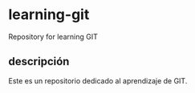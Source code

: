 # learning-git 
Repository for learning GIT

## descripción
Este es un repositorio dedicado al aprendizaje de GIT.

